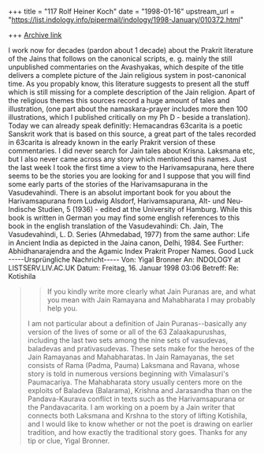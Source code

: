 +++
title = "117 Rolf Heiner Koch"
date = "1998-01-16"
upstream_url = "https://list.indology.info/pipermail/indology/1998-January/010372.html"

+++
[Archive link](https://list.indology.info/pipermail/indology/1998-January/010372.html)

I work now for decades (pardon about 1 decade)
about the Prakrit literature of the Jains that
follows on the canonical scripts, e. g. mainly the
still unpublished commentaries on the Avashyakas,
which despite of the title delivers a complete
picture of the Jain religious system in
post-canonical time. As you propably know, this
literature suggests to present all the stuff which
is still missing for a complete description of the
Jain religion.
Apart of the religious themes this sources record
a huge amount of tales and illustration, (one part
about the namaskara-prayer includes more then 100
illustrations, which I published critically on my
Ph D - beside a translation).
Today we can already speak definitly: Hemacandras
63carita is a poetic Sanskrit work that is based
on this source,  a great part of the tales
recorded in 63carita is already known in the early
Prakrit version of these commentaries.
I did never search for Jain tales about Krisna.
Laksmana etc, but I also never came across any
story which mentioned this names.
Just the last week I took the first time a view to
the Harivamsapurana, here there seems to be the
stories you are looking for and I suppose that you
will find some early parts of the stories of the
Harivamsapurana in the Vasudevahindi.
There is an absolut important book for you about
the Harivamsapurana from
Ludwig Alsdorf, Harivamsapurana, Alt- und
Neu-Indische Studien, 5 (1936) - edited at the
University of Hamburg.
While this book is written in German you may find
some english references to this book in the
english translation of the Vasudevahindi:
Ch. Jain, The Vasudevahindi, L. D. Series
(Ahmedabad, 1977)
from the same author:
Life in Ancient India as depicted in the Jaina
canon, Delhi, 1984.
See Further: Abhidhanarajendra and the Agamic
Index Prakrit Proper Names.
Good Luck
-----Ursprüngliche Nachricht-----
Von: Yigal Bronner <yigal at MD2.VSNL.NET.IN>
An: INDOLOGY at LISTSERV.LIV.AC.UK
<INDOLOGY at LISTSERV.LIV.AC.UK>
Datum: Freitag, 16. Januar 1998 03:06
Betreff: Re: Kotishila


>>If you kindly write more clearly what Jain
Puranas
>>are, and what you mean with Jain Ramayana and
>>Mahabharata I may probably help you.
>>
>I am not particular about a definition of Jain
Puranas--basically any
>version of the lives of some or all of the 63
Zalaakapurushas, including
>the last two sets among the nine sets of
vasudevas, baladevas and
>prativasudevas. These sets make for the heroes of
the Jain Ramayanas and
>Mahabharatas. In Jain Ramayanas, the set consists
of Rama (Padma, Pauma)
>Laksmana and Ravana, whose story is told in
numerous versions beginning
>with Vimalasuri's Paumacariya. The Mahabharata
story usually centers more
>on the exploits of Baladeva (Balarama), Krishna
and Jarasandha than on the
>Pandava-Kaurava conflict in texts such as the
Harivamsapurana or the
>Pandavacarita.
>I am working on a poem by a Jain writer that
connects both Laksmana and
>Krshna to the story of lifting Kotishila, and I
would like to know whether
>or not the poet is drawing on earlier tradition,
and how exactly the
>traditional story goes.
>Thanks for any tip or clue,
>Yigal Bronner.
>



